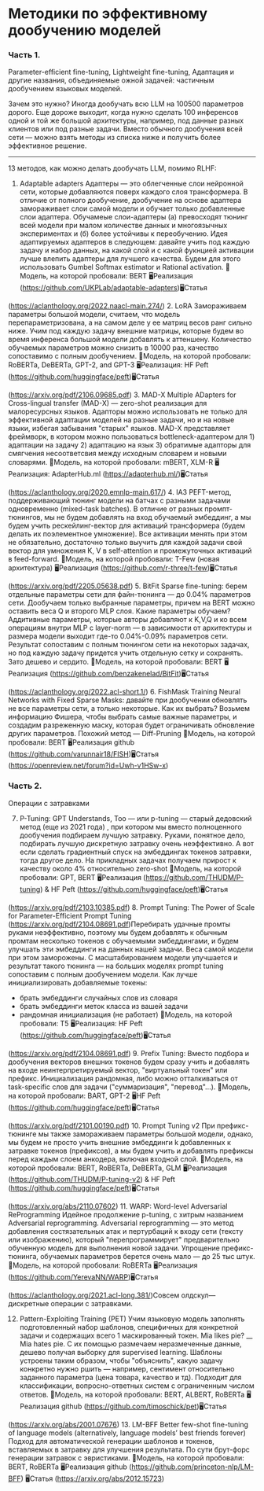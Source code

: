 
# Mетодики по эффективному дообучению моделей

### Часть 1. 
Parameter-efficient fine-tuning, Lightweight fine-tuning, Адаптация и другие названия, объединяемые ожной задачей: частичным дообучением языковых моделей.

Зачем это нужно?
Иногда дообучать всю LLM на 100500 параметров дорого. Еще дороже выходит, когда нужно сделать 100 инференсов одной и той же большой архитектуры, например, под данные разных клиентов или под разные задачи. Вместо обычного дообучения всей сети — можно взять методы из списка ниже и получить более эффективное решение.

---

13 методов, как можно делать дообучать LLM, помимо RLHF:

1. Adaptable adapters
Адаптеры — это облегченные слои нейронной сети, которые добавляются поверх каждого слоя трансформера. В отличие от полного дообучение, дообучение на основе адаптера замораживает слои самой модели и обучает только добавленные слои адаптера. Обучамеые слои-адаптеры (а) превосходят тюнинг всей модели при малом количестве данных и многоязычных экспериментах и (б) более устойчивы к переобучению.
Идея адаптируемых адаптеров в следующем: давайте учить под каждую задачу и набор данных, на какой слой и с какой фукнцией активации лучше влепить адаптеры для лучшего качества. Будем для этого использовать Gumbel Softmax estimator и Rational activation.
🌸Модель, на которой пробовали: BERT
🖥Реализация
 (https://github.com/UKPLab/adaptable-adapters)🖥Статья

 (https://aclanthology.org/2022.naacl-main.274/)
2. LoRA
Замораживаем параметры большой модели, считаем, что модель перепараметризована, а на самом деле у ее матриц весов ранг сильно ниже. Учим под каждую задачу внешние матрицы, которые будем во время инференса большой модели  добавлять к аттеншену.
Количество обучаемых параметров можно снизить в 10000 раз, качество сопоставимо с полным дообучением.
🌸Модель, на которой пробовали: RoBERTa, DeBERTa, GPT-2, and GPT-3
🖥Реализация: HF Peft
 (https://github.com/huggingface/peft)🖥Статья

 (https://arxiv.org/pdf/2106.09685.pdf)
 3. MAD-X
Multiple ADapters for Cross-lingual transfer (MAD-X) — zero-shot реализация для малоресурсных языков.
Адапторы можно использовать не только для эффективной адаптации моделей на разные задачи, но и на новые языки, избегая забывания "старых" языков. MAD-X представляет фреймворк, в котором можно пользоваться bottleneck-адаптером для 1) адаптации на задачу 2) адаптацию на язык 3) обратимые адапторы для смягчения несоответсвия между исходным словарем и новыми словарями.
🌸Модель, на которой пробовали: mBERT, XLM-R
🖥Реализация: AdapterHub.ml
 (https://adapterhub.ml/)🖥Статья  

 (https://aclanthology.org/2020.emnlp-main.617/)
 4. IA3 
PEFT-метод, поддерживающий тюнинг модели на батчах с разными задачами одновременно (mixed-task batches). В отличие от разных промпт-тюнингов, мы не будем добавлять на вход обучаемый эмбеддинг, а мы будем учить рескейлинг-вектор для активаций трансформера (будем делать их поэлементное умножение). Все активации менять при этом не обязательно, достаточно только выучить для каждой задачи свой вектор для умножения K, V в self-attention и промежуточных активаций в feed-forward. 
🌸Модель, на которой пробовали: T-Few (новая архитектура)
🖥Реализация
 (https://github.com/r-three/t-few)🖥Статья

 (https://arxiv.org/pdf/2205.05638.pdf)
 5. BitFit
Sparse fine-tuning: берем отдельные параметры сети для файн-тюнинга — до 0.04% параметров сети. 
Дообучаем только выбранные параметры, причем на BERT можно оставить веса Q и второго MLP слоя.
Какие параметры обучаем? Аддитивные параметры, которые авторы добавляют к K,V,Q и ко всем операциям внутри MLP с layer-norm — в зависимости от архитектуры и размера модели выходит где-то 0.04%-0.09% параметров сети.
Результат сопоставим с полным тюнингом сети на некоторых задачах, но под каждую задачу придется учить отдельную сетку и сохранять. Зато дешево и сердито.
🌸Модель, на которой пробовали: BERT
🖥Реализация
 (https://github.com/benzakenelad/BitFit)🖥Статья

 (https://aclanthology.org/2022.acl-short.1/)
 6. FishMask 
Training Neural Networks with Fixed Sparse Masks: давайте при дообучении обновлять не все параметры сети, а только некоторые. Как их выбрать? Возьмем информацию Фишера, чтобы выбрать самые важные параметры, и создадим разреженную маску, которая будет ограничивать обновление других параметров. Похожий метод — Diff-Pruning
🌸Модель, на которой пробовали: BERT
🖥Реализация github
 (https://github.com/varunnair18/FISH)🖥Статья (https://openreview.net/forum?id=Uwh-v1HSw-x)


### Часть 2.  
Операции с затравками 

7. P-Tuning: 
GPT Understands, Too — или p-tuning — старый дедовский метод (еще из 2021 года) , при котором мы вместо полноценного дообучения подбираем лучшую затравку. Руками, понятное дело, подбирать лучшую дискретную затравку очень неэффективно. А вот если сделать градиентный спуск на эмбеддингах токенов затравки, тогда другое дело. На прикладных задачах получаем прирост к качеству около 4% относительно zero-shot
🌸Модель, на которой пробовали: GPT, BERT
🖥Реализация (https://github.com/THUDM/P-tuning) & HF Peft
 (https://github.com/huggingface/peft)🖥Статья

 (https://arxiv.org/pdf/2103.10385.pdf)
 8. Prompt Tuning: The Power of Scale for Parameter-Efficient Prompt Tuning
 (https://arxiv.org/pdf/2104.08691.pdf)Перебирать удачные промты руками неэффективно, поэтому мы будем добавлять к обычным промтам несколько токенов с обучаемыми эмбеддингами,  и будем улучшать эти эмбеддинги на данных нашей задачи. Веса самой модели при этом заморожены. С масштабированием модели улучшается и результат такого тюнинга — на больших моделях prompt tuning сопоставим с полным дообучением модели. 
Как лучше инициализировать добавляемые токены:
 - брать эмбеддинги случайных слов из словаря
 - брать эмбеддинги меток класса из вашей задачи 
 - рандомная инициализация (не работает)
🌸Модель, на которой пробовали: T5
🖥Реализация: HF Peft
 (https://github.com/huggingface/peft)🖥Статья

 (https://arxiv.org/pdf/2104.08691.pdf)
 9. Prefix Tuning: 
Вместо подбора и дообучения векторов внешних токенов будем сразу учить и добавлять на входе неинтерпретируемый вектор, "виртуальный токен" или префикс. Инициализация рандомная, либо можно отталкиваться от task-specific слов для задачи ("суммаризация", "перевод"...).
🌸Модель, на которой пробовали: BART, GPT-2
🖥HF Peft
 (https://github.com/huggingface/peft)🖥Статья

 (https://arxiv.org/pdf/2101.00190.pdf)
 10. Prompt Tuning v2
При префикс-тюнинге мы также замораживаем параметры большой модели, однако, мы будем не просто учить внешние эмбеддинги k добавленных к затравке токенов (префиксов), а мы будем учить и добавлять префиксы перед каждым слоем анкодера, включая входной слой. 
🌸Модель, на которой пробовали: BERT, RoBERTa, DeBERTa, GLM
🖥Реализация (https://github.com/THUDM/P-tuning-v2) & HF Peft
 (https://github.com/huggingface/peft)🖥Статья

 (https://arxiv.org/abs/2110.07602)
 11. WARP: Word-level Adversarial ReProgramming 
Идейное продолжение p-tuning, с хитрым названием Adversarial reprogramming.
Adversarial reprogramming  — это метод добавления состязательных атак и пертурбаций к входу сети (тексту или изображению), который "перепрограммирует" предварительно обученную модель для выполнения новой задачи. Упрощение префикс-тюнинга, обучаемых параметров берется очень мало — до 25 тыс штук.
🌸Модель, на которой пробовали: RoBERTa
🖥Реализация
 (https://github.com/YerevaNN/WARP)🖥Статья

 (https://aclanthology.org/2021.acl-long.381/)Совсем олдскул— дискретные операции с затравками.

12. Pattern-Exploiting Training (PET)
Учим языковую модель заполнять подготовленный набор шаблонов, специфичных для конкретной задачи и содержащих всего 1 маскированный токен. Mia likes pie? __ Mia hates pie.
С их помощью размечаем неразмеченные данные, дешево получая выборку для supervised learning. Шаблоны устроены таким образом, чтобы "объяснить", какую задачу конкретно нужно ршить — например, сентимент относительно заданного параметра (цена товара, качество и тд). Подходит для классификации, вопросно-ответных систем с ограниченным числом ответов.
🌸Модель, на которой пробовали: BERT, ALBERT, RoBERTa
🖥Реализация github
 (https://github.com/timoschick/pet)🖥Статья

 (https://arxiv.org/abs/2001.07676)
 13. LM-BFF
Better few-shot fine-tuning of language models (alternatively, language models’ best friends forever)
Подход для автоматической генерации шаблонов и токенов, вставляемых в затравку для улучшения результата. По сути брут-форс генерации затравок с эвристиками.
🌸Модель, на которой пробовали: BERT, RoBERTa
🖥Реализация github (https://github.com/princeton-nlp/LM-BFF) 
🖥Статья (https://arxiv.org/abs/2012.15723)

